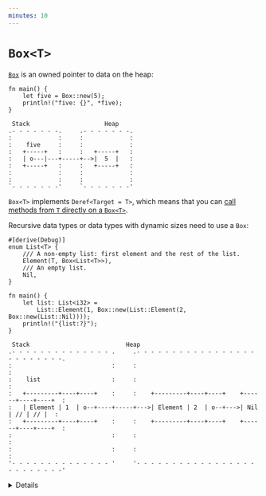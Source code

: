 ```yaml
---
minutes: 10
---
```


# `Box<T>`

[`Box`](https://doc.rust-lang.org/std/boxed/struct.Box.html) is an owned pointer
to data on the heap:

```rust,editable
fn main() {
    let five = Box::new(5);
    println!("five: {}", *five);
}
```

```bob
 Stack                     Heap
.- - - - - - -.     .- - - - - - -.
:             :     :             :
:    five     :     :             :
:   +-----+   :     :   +-----+   :
:   | o---|---+-----+-->|  5  |   :
:   +-----+   :     :   +-----+   :
:             :     :             :
:             :     :             :
`- - - - - - -'     `- - - - - - -'
```

`Box<T>` implements `Deref<Target = T>`, which means that you can
[call methods
from `T` directly on a `Box<T>`](https://doc.rust-lang.org/std/ops/trait.Deref.html#more-on-deref-coercion).

Recursive data types or data types with dynamic sizes need to use a `Box`:

```rust,editable
#[derive(Debug)]
enum List<T> {
    /// A non-empty list: first element and the rest of the list.
    Element(T, Box<List<T>>),
    /// An empty list.
    Nil,
}

fn main() {
    let list: List<i32> =
        List::Element(1, Box::new(List::Element(2, Box::new(List::Nil))));
    println!("{list:?}");
}
```

```bob
 Stack                           Heap
.- - - - - - - - - - - - - - .     .- - - - - - - - - - - - - - - - - - - - - - - - -.
:                            :     :                                                 :
:    list                    :     :                                                 :
:   +---------+----+----+    :     :    +---------+----+----+    +------+----+----+  :
:   | Element | 1  | o--+----+-----+--->| Element | 2  | o--+--->| Nil  | // | // |  :
:   +---------+----+----+    :     :    +---------+----+----+    +------+----+----+  :
:                            :     :                                                 :
:                            :     :                                                 :
'- - - - - - - - - - - - - - '     '- - - - - - - - - - - - - - - - - - - - - - - - -'
```

<details>

- `Box` is like `std::unique_ptr` in C++, except that it's guaranteed to be not
  null.
- A `Box` can be useful when you:
  - have a type whose size that can't be known at compile time, but the Rust
    compiler wants to know an exact size.
  - want to transfer ownership of a large amount of data. To avoid copying large
    amounts of data on the stack, instead store the data on the heap in a `Box`
    so only the pointer is moved.

- If `Box` was not used and we attempted to embed a `List` directly into the
  `List`, the compiler would not compute a fixed size of the struct in memory
  (`List` would be of infinite size).

- `Box` solves this problem as it has the same size as a regular pointer and
  just points at the next element of the `List` in the heap.

- Remove the `Box` in the List definition and show the compiler error.
  "Recursive with indirection" is a hint you might want to use a Box or
  reference of some kind, instead of storing a value directly.

# More to Explore

## Niche Optimization

```rust,editable
#[derive(Debug)]
enum List<T> {
    Element(T, Box<List<T>>),
    Nil,
}

fn main() {
    let list: List<i32> =
        List::Element(1, Box::new(List::Element(2, Box::new(List::Nil))));
    println!("{list:?}");
}
```

A `Box` cannot be empty, so the pointer is always valid and non-`null`. This
allows the compiler to optimize the memory layout:

```bob
 Stack                           Heap
.- - - - - - - - - - - - - - .     .- - - - - - - - - - - - - -.
:                            :     :                           :
:    list                    :     :                           :
:   +---------+----+----+    :     :    +---------+----+----+  :
:   | Element | 1  | o--+----+-----+--->| Element | 2  | // |  :
:   +---------+----+----+    :     :    +---------+----+----+  :
:                            :     :                           :
:                            :     :                           :
'- - - - - - - - - - - - - - '     '- - - - - - - - - - - - - -'
```

</details>
